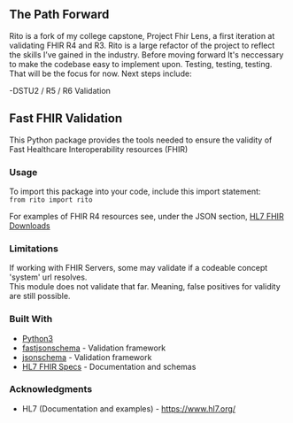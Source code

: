 ## The Path Forward
Rito is a fork of my college capstone, Project Fhir Lens, a first iteration at validating FHIR R4 and R3.
Rito is a large refactor of the project to reflect the skills I’ve gained in the industry. Before moving forward It's neccessary to 
make the codebase easy to implement upon. Testing, testing, testing. That will be the focus for now. Next steps include:

-DSTU2 / R5 / R6 Validation

## Fast FHIR Validation

This Python package provides the tools needed to ensure the validity of Fast Healthcare Interoperability resources (FHIR)

### Usage
To import this package into your code, include this import statement:  
```from rito import rito```

For examples of FHIR R4 resources see, under the JSON section, [HL7 FHIR Downloads](https://www.hl7.org/fhir/downloads.html)

### Limitations

If working with FHIR Servers, some may validate if a codeable concept 'system' url resolves.  
This module does not validate that far. Meaning, false positives for validity are still possible.

### Built With

* [Python3](https://www.python.org/)
* [fastjsonschema](https://pypi.org/project/fastjsonschema/) - Validation framework
* [jsonschema](https://pypi.org/project/jsonschema/) - Validation framework
* [HL7 FHIR Specs](http://hl7.org/fhir/directory.html) - Documentation and schemas

### Acknowledgments

* HL7 (Documentation and examples) - https://www.hl7.org/
